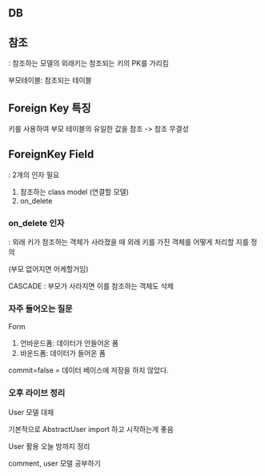 ## DB

## 참조

: 참조하는 모델의 외래키는 참조되는 키의 PK를 가리킴



부모테이블: 참조되는 테이블



## Foreign Key 특징

키를 사용하여 부모 테이블의 유일한 값을 참조 -> 참조 무결성



## ForeignKey Field

: 2개의 인자 필요

1. 참조하는 class model (연결할 모델)
2. on_delete



### on_delete 인자

: 외래 키가 참조하는 객체가 사라졌을 때 외래 키를 가진 객체를 어떻게 처리할 지를 정의

(부모 없어지면 어케할거임)

CASCADE : 부모가 사라지면 이를 참조하는 객체도 삭제

 

### 자주 들어오는 질문

Form 

1. 언바운드폼: 데이터가 안들어온 폼
2. 바운드폼: 데이터가 들어온 폼

commit=false = 데이터 베이스에 저장을 하지 않았다. 





### 오후 라이브 정리

User 모델 대체



기본적으로 AbstractUser import 하고 시작하는게 좋음



User 활용 오늘 밤까지 정리



comment, user 모델 공부하기